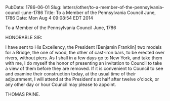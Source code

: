 PubDate: 1786-06-01
Slug: letters/other/to-a-member-of-the-pennsylvania-council-june-1786
Title: To a Member of the Pennsylvania Council  June, 1786
Date: Mon Aug  4 09:08:54 EDT 2014

   To a Member of the Pennsylvania Council  June, 1786

   HONORABLE SIR:

   I have sent to His Excellency, the President [Benjamin Franklin] two
   models for a Bridge, the one of wood, the other of cast-iron bars, to be
   erected over rivers, without piers. As I shall in a few days go to New
   York, and take them with me, I do myself the honor of presenting an
   invitation to Council to take a view of them before they are removed. If
   it is convenient to Council to see and examine their construction today,
   at the usual time of their adjournment, I will attend at the President's
   at half after twelve o'clock, or any other day or hour Council may please
   to appoint.

   THOMAS PAINE.


